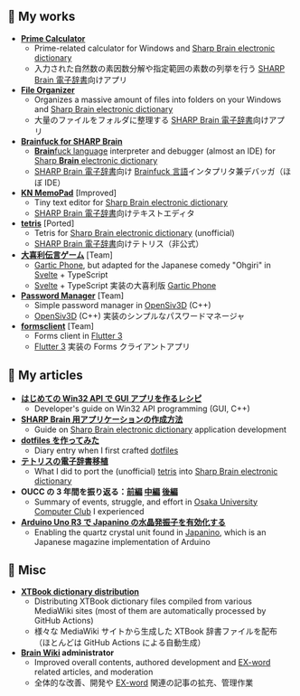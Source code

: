 ## 🎁 My works

- **[Prime Calculator](https://github.com/watamario15/prime-calculator)**
  - Prime-related calculator for Windows and [Sharp Brain electronic dictionary](https://jp.sharp/edictionary/)
  - 入力された自然数の素因数分解や指定範囲の素数の列挙を行う [SHARP Brain 電子辞書](https://jp.sharp/edictionary/)向けアプリ
- **[File Organizer](https://github.com/watamario15/file-organizer)**
  - Organizes a massive amount of files into folders on your Windows and [Sharp Brain electronic dictionary](https://jp.sharp/edictionary/)
  - 大量のファイルをフォルダに整理する [SHARP Brain 電子辞書](https://jp.sharp/edictionary/)向けアプリ
- **[Brainfuck for SHARP Brain](https://github.com/watamario15/brainfuck)**
  - [**Brain**fuck language](https://www.muppetlabs.com/~breadbox/bf/) interpreter and debugger (almost an IDE) for [Sharp **Brain** electronic dictionary](https://jp.sharp/edictionary/)
  - [SHARP Brain 電子辞書](https://jp.sharp/edictionary/)向け [Brainfuck 言語](https://www.muppetlabs.com/~breadbox/bf/)インタプリタ兼デバッガ（ほぼ IDE）
- **[KN MemoPad](https://github.com/watamario15/kn-memopad)** \[Improved\]
  - Tiny text editor for [Sharp Brain electronic dictionary](https://jp.sharp/edictionary/)
  - [SHARP Brain 電子辞書](https://jp.sharp/edictionary/)向けテキストエディタ
- **[tetris](https://github.com/OUCC/tetris)** \[Ported\]
  - Tetris for [Sharp Brain electronic dictionary](https://jp.sharp/edictionary/) (unofficial)
  - [SHARP Brain 電子辞書](https://jp.sharp/edictionary/)向けテトリス（非公式）
- **[大喜利伝言ゲーム](https://github.com/littlegirl0820/semi-b)** \[Team\]
  - [Gartic Phone](https://garticphone.com/), but adapted for the Japanese comedy "Ohgiri" in [Svelte](https://svelte.dev/) + TypeScript
  - [Svelte](https://svelte.jp/) + TypeScript 実装の大喜利版 [Gartic Phone](https://garticphone.com/ja)
- **[Password Manager](https://github.com/OUCC/password-manager)** \[Team\]
  - Simple password manager in [OpenSiv3D](https://siv3d.github.io/en-us/) (C++)
  - [OpenSiv3D](https://siv3d.github.io/ja-jp/) (C++) 実装のシンプルなパスワードマネージャ
- **[formsclient](https://github.com/watamario15/formsclient)** \[Team\]
  - Forms client in [Flutter 3](https://flutter.dev/)
  - [Flutter 3](https://flutter.dev/) 実装の Forms クライアントアプリ

## 📝 My articles

- **[はじめての Win32 API で GUI アプリを作るレシピ](https://axross-recipe.com/recipes/277)**
  - Developer's guide on Win32 API programming (GUI, C++)
- **[SHARP Brain 用アプリケーションの作成方法](https://oucc.org/blog/articles/303)**
  - Guide on [Sharp Brain electronic dictionary](https://jp.sharp/edictionary/) application development
- **[dotfiles を作ってみた](https://oucc.org/blog/articles/391)**
  - Diary entry when I first crafted [dotfiles](https://github.com/watamario15/dotfiles)
- **[テトリスの電子辞書移植](https://oucc.org/blog/articles/490)**
  - What I did to port the (unofficial) [tetris](https://github.com/Yuri213212/tetris) into [Sharp Brain electronic dictionary](https://jp.sharp/edictionary/)
- **OUCC の 3 年間を振り返る：[前編](https://oucc.org/blog/articles/835) [中編](https://oucc.org/blog/articles/870) [後編](https://oucc.org/blog/articles/871)**
  - Summary of events, struggle, and effort in [Osaka University Computer Club](https://github.com/OUCC) I experienced
- **[Arduino Uno R3 で Japanino の水晶発振子を有効化する](https://oucc.org/blog/articles/875)**
  - Enabling the quartz crystal unit found in [Japanino](https://otonanokagaku.net/japanino/), which is an Japanese magazine implementation of Arduino

## 📓 Misc

- **[XTBook dictionary distribution](https://github.com/watamario15/xtbook)**
  - Distributing XTBook dictionary files compiled from various MediaWiki sites (most of them are automatically processed by GitHub Actions)
  - 様々な MediaWiki サイトから生成した XTBook 辞書ファイルを配布（ほとんどは GitHub Actions による自動生成）
- **[Brain Wiki](https://brain.fandom.com/ja/wiki/Brain_Wiki) administrator**
  - Improved overall contents, authored development and [EX-word](https://exword.jp/) related articles, and moderation
  - 全体的な改善、開発や [EX-word](https://exword.jp/) 関連の記事の拡充、管理作業
